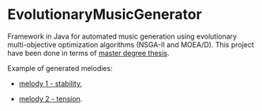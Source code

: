 # EvolutionaryMusicGenerator

Framework in Java for automated music generation using evolutionary multi-objective optimization algorithms (NSGA-II and MOEA/D). This project have been done in terms of [master degree thesis](https://github.com/Seszel/EvolutionaryMusicGenerator/blob/bd60f87a04e3b7186f914bc8bfd21b45226f5377/PracaMagisterska_JoannaAdamczyk.pdf).

Example of generated melodies:

- [melody 1 - stability](https://www.youtube.com/embed/CdhHcE_rY6U?si=O8NocQeLpgALggCs),


- [melody 2 - tension](https://www.youtube.com/embed/cf694WNE51A?si=EguYB-G3Zw0eNSdG).

